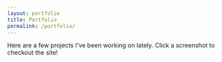 ```yaml
---
layout: portfolio
title: Portfolio
permalink: /portfolio/
---
```


Here are a few projects I've been working on lately. Click a screenshot to checkout the site!

